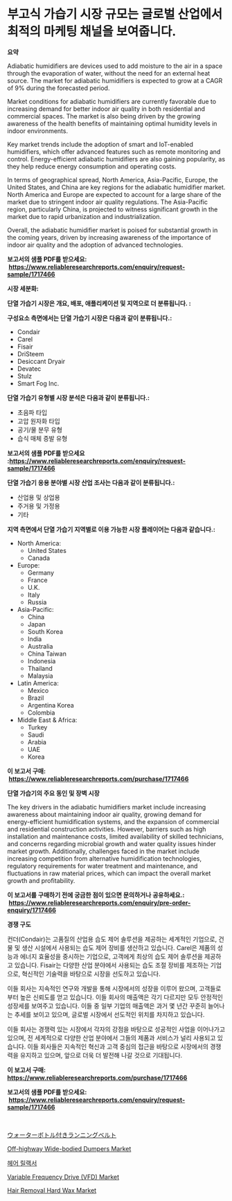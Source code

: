 <p><h1>부고식 가습기 시장 규모는 글로벌 산업에서 최적의 마케팅 채널을 보여줍니다.</h1></p><p><strong>요약</strong></p>
<p><p>Adiabatic humidifiers are devices used to add moisture to the air in a space through the evaporation of water, without the need for an external heat source. The market for adiabatic humidifiers is expected to grow at a CAGR of 9% during the forecasted period. </p><p>Market conditions for adiabatic humidifiers are currently favorable due to increasing demand for better indoor air quality in both residential and commercial spaces. The market is also being driven by the growing awareness of the health benefits of maintaining optimal humidity levels in indoor environments.</p><p>Key market trends include the adoption of smart and IoT-enabled humidifiers, which offer advanced features such as remote monitoring and control. Energy-efficient adiabatic humidifiers are also gaining popularity, as they help reduce energy consumption and operating costs.</p><p>In terms of geographical spread, North America, Asia-Pacific, Europe, the United States, and China are key regions for the adiabatic humidifier market. North America and Europe are expected to account for a large share of the market due to stringent indoor air quality regulations. The Asia-Pacific region, particularly China, is projected to witness significant growth in the market due to rapid urbanization and industrialization.</p><p>Overall, the adiabatic humidifier market is poised for substantial growth in the coming years, driven by increasing awareness of the importance of indoor air quality and the adoption of advanced technologies.</p></p>
<p><strong>보고서의 샘플 PDF를 받으세요: &nbsp;<a href="https://www.reliableresearchreports.com/enquiry/request-sample/1717466">https://www.reliableresearchreports.com/enquiry/request-sample/1717466</a></strong></p>
<p><strong>시장 세분화:</strong></p>
<p><strong> 단열 가습기 시장은 개요, 배포, 애플리케이션 및 지역으로 더 분류됩니다. :</strong></p>
<p><strong>구성요소 측면에서는 단열 가습기 시장은 다음과 같이 분류됩니다.:</strong></p>
<p><ul><li>Condair</li><li>Carel</li><li>Fisair</li><li>DriSteem</li><li>Desiccant Dryair</li><li>Devatec</li><li>Stulz</li><li>Smart Fog Inc.</li></ul></p>
<p><strong> 단열 가습기 유형별 시장 분석은 다음과 같이 분류됩니다.:</strong></p>
<p><ul><li>초음파 타입</li><li>고압 원자화 타입</li><li>공기/물 분무 유형</li><li>습식 매체 증발 유형</li></ul></p>
<p><strong>보고서의 샘플 PDF를 받으세요 :<a href="https://www.reliableresearchreports.com/enquiry/request-sample/1717466">https://www.reliableresearchreports.com/enquiry/request-sample/1717466</a></strong></p>
<p><strong> 단열 가습기 응용 분야별 시장 산업 조사는 다음과 같이 분류됩니다.:</strong></p>
<p><ul><li>산업용 및 상업용</li><li>주거용 및 가정용</li><li>기타</li></ul></p>
<p><strong>지역 측면에서 단열 가습기 지역별로 이용 가능한 시장 플레이어는 다음과 같습니다.:</strong></p>
<p><ul>
    <li>
        North America:
        <ul>
            <li>United States</li>
            <li>Canada</li>
        </ul>
    </li>
    <li>
        Europe:
        <ul>
            <li>Germany</li>
            <li>France</li>
            <li>U.K.</li>
            <li>Italy</li>
            <li>Russia</li>
        </ul>
    </li>
    <li>
        Asia-Pacific:
        <ul>
            <li>China</li>
            <li>Japan</li>
            <li>South Korea</li>
            <li>India</li>
            <li>Australia</li>
            <li>China Taiwan</li>
            <li>Indonesia</li>
            <li>Thailand</li>
            <li>Malaysia</li>
        </ul>
    </li>
    <li>
        Latin America:
        <ul>
            <li>Mexico</li>
            <li>Brazil</li>
            <li>Argentina Korea</li>
            <li>Colombia</li>
        </ul>
    </li>
    <li>
        Middle East & Africa:
        <ul>
            <li>Turkey</li>
            <li>Saudi</li>
            <li>Arabia</li>
            <li>UAE</li>
            <li>Korea</li>
        </ul>
    </li>
    </ul></p>
<p><strong>이 보고서 구매: &nbsp;<a href="https://www.reliableresearchreports.com/purchase/1717466">https://www.reliableresearchreports.com/purchase/1717466</a></strong></p>
<p><strong>단열 가습기의 주요 동인 및 장벽 시장</strong></p>
<p><p>The key drivers in the adiabatic humidifiers market include increasing awareness about maintaining indoor air quality, growing demand for energy-efficient humidification systems, and the expansion of commercial and residential construction activities. However, barriers such as high installation and maintenance costs, limited availability of skilled technicians, and concerns regarding microbial growth and water quality issues hinder market growth. Additionally, challenges faced in the market include increasing competition from alternative humidification technologies, regulatory requirements for water treatment and maintenance, and fluctuations in raw material prices, which can impact the overall market growth and profitability.</p></p>
<p><strong>이 보고서를 구매하기 전에 궁금한 점이 있으면 문의하거나 공유하세요.: &nbsp;<a href="https://www.reliableresearchreports.com/enquiry/pre-order-enquiry/1717466">https://www.reliableresearchreports.com/enquiry/pre-order-enquiry/1717466</a></strong></p>
<p><strong>경쟁 구도</strong></p>
<p><p>컨더(Condair)는 고품질의 산업용 습도 제어 솔루션을 제공하는 세계적인 기업으로, 건물 및 생산 시설에서 사용되는 습도 제어 장비를 생산하고 있습니다. Carel은 제품의 성능과 에너지 효율성을 중시하는 기업으로, 고객에게 최상의 습도 제어 솔루션을 제공하고 있습니다. Fisair는 다양한 산업 분야에서 사용되는 습도 조절 장비를 제조하는 기업으로, 혁신적인 기술력을 바탕으로 시장을 선도하고 있습니다.</p><p>이들 회사는 지속적인 연구와 개발을 통해 시장에서의 성장을 이루어 왔으며, 고객들로부터 높은 신뢰도를 얻고 있습니다. 이들 회사의 매출액은 각기 다르지만 모두 안정적인 성장세를 보여주고 있습니다. 이들 중 일부 기업의 매출액은 과거 몇 년간 꾸준히 늘어나는 추세를 보이고 있으며, 글로벌 시장에서 선도적인 위치를 차지하고 있습니다.</p><p>이들 회사는 경쟁력 있는 시장에서 각자의 강점을 바탕으로 성공적인 사업을 이어나가고 있으며, 전 세계적으로 다양한 산업 분야에서 그들의 제품과 서비스가 널리 사용되고 있습니다. 이들 회사들은 지속적인 혁신과 고객 중심의 접근을 바탕으로 시장에서의 경쟁력을 유지하고 있으며, 앞으로 더욱 더 발전해 나갈 것으로 기대됩니다.</p></p>
<p><strong>이 보고서 구매: &nbsp; <a href="https://www.reliableresearchreports.com/purchase/1717466">https://www.reliableresearchreports.com/purchase/1717466</a></strong></p>
<p><strong>보고서의 샘플 PDF를 받으세요: &nbsp;<a href="https://www.reliableresearchreports.com/enquiry/request-sample/1717466">https://www.reliableresearchreports.com/enquiry/request-sample/1717466</a></strong><strong></strong></p>
<p>&nbsp;</p>
<p><p><a href="https://github.com/zekaoe592392/Market-Research-Report-List-1/blob/main/92436555118.md">ウォーターボトル付きランニングベルト</a></p><p><a href="https://issuu.com/reportprime-2/docs/off-highway-wide-bodied-dumpers-market-size-2030.p">Off-highway Wide-bodied Dumpers Market</a></p><p><a href="https://github.com/vs10l4sfg5c/Market-Research-Report-List-1/blob/main/14861244692.md">헤어 릴랙서</a></p><p><a href="https://issuu.com/reportprime-2/docs/variable-frequency-drive-vfd-market-size-2030.pptx">Variable Frequency Drive (VFD) Market</a></p><p><a href="https://github.com/Krish2023na/Market-Research-Report-List-3/blob/main/hair-removal-hard-wax-market.md">Hair Removal Hard Wax Market</a></p></p>
